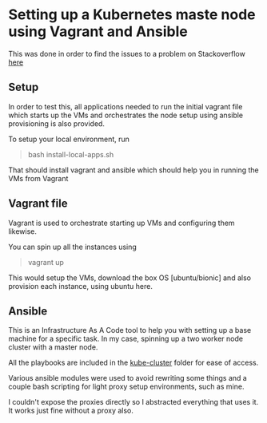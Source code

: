 # Setting up a Kubernetes maste node using Vagrant and Ansible

This was done in  order to find the issues to a problem on Stackoverflow [here](https://askubuntu.com/questions/1095382/setting-up-a-kubernetes-cluster-on-ubuntu-18-04)


## Setup

In order to test this, all applications needed to run the initial vagrant file which starts up the VMs and orchestrates the node setup using ansible provisioning is also provided.


To setup your local environment, run

> bash install-local-apps.sh


That should install vagrant and ansible which should help you in running the VMs from Vagrant


## Vagrant file

Vagrant is used to orchestrate starting up VMs and configuring them likewise. 

You can spin up all the instances using 

> vagrant up

This would setup the VMs, download the box OS [ubuntu/bionic] and also provision each instance, using ubuntu here.


## Ansible

This is an Infrastructure As A Code tool to help you with setting up a base machine for a specific task.
In my case, spinning up a two worker node cluster with a master node.

All the playbooks are included in the [kube-cluster](kube-cluster) folder for ease of access.

Various ansible modules were used to avoid rewriting some things and a couple bash scripting for light proxy setup environments, such as mine.

I couldn't expose the proxies directly so I abstracted everything that uses it. It works just fine without a proxy also.

